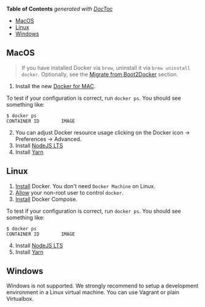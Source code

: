 <!-- START doctoc generated TOC please keep comment here to allow auto update -->
<!-- DON'T EDIT THIS SECTION, INSTEAD RE-RUN doctoc TO UPDATE -->
**Table of Contents**  *generated with [DocToc](https://github.com/thlorenz/doctoc)*

- [MacOS](#macos)
- [Linux](#linux)
- [Windows](#windows)

<!-- END doctoc generated TOC please keep comment here to allow auto update -->

## MacOS

> If you have installed Docker via `brew`, uninstall it via `brew uninstall docker`. Optionally, see the [Migrate from Boot2Docker](https://docs.docker.com/v1.8/installation/mac/) section.

1. Install the new [Docker for MAC](http://www.docker.com/products/docker#/mac).

To test if your configuration is correct, run `docker ps`. You should see something like:

```
$ docker ps
CONTAINER ID        IMAGE
```

2. You can adjust Docker resource usage clicking on the Docker icon -> Preferences -> Advanced.
3. Install [NodeJS LTS](https://nodejs.org/en/)
4. Install [Yarn](yarnpkg.com/en/docs/install)

## Linux

1. [Install](https://docs.docker.com/engine/installation/) Docker. You don't need `Docker Machine` on Linux.
2. [Allow](https://docs.docker.com/v1.4/installation/ubuntulinux/#giving-non-root-access) your non-root user to control `docker`.
3. [Install](https://docs.docker.com/compose/install/) Docker Compose.

To test if your configuration is correct, run `docker ps`. You should see something like:

```
$ docker ps
CONTAINER ID        IMAGE
```

4. Install [NodeJS LTS](https://nodejs.org/en/)
5. Install [Yarn](yarnpkg.com/en/docs/install)

## Windows

Windows is not supported. We strongly recommend to setup a development environment in a Linux virtual machine. You can use Vagrant or plain Virtualbox.
